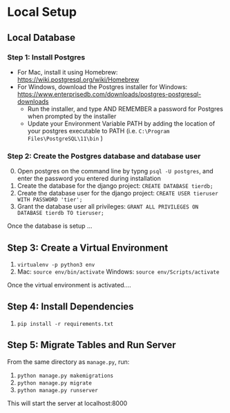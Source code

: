 # Local Setup 

## Local Database 

### Step 1: Install Postgres

- For Mac, install it using Homebrew: https://wiki.postgresql.org/wiki/Homebrew
- For Windows, download the Postgres installer for Windows: https://www.enterprisedb.com/downloads/postgres-postgresql-downloads
   - Run the installer, and type AND REMEMBER a password for Postgres when prompted by the installer
   - Update your Environment Variable PATH by adding the location of your postgres executable to PATH (i.e. `C:\Program Files\PostgreSQL\11\bin` )

### Step 2: Create the Postgres database and database user

0. Open postgres on the command line by typng `psql -U postgres`, and enter the password you entered during installation
1. Create the database for the django project: `CREATE DATABASE tierdb;`
2. Create the database user for the django project: `CREATE USER tieruser WITH PASSWORD 'tier';`
3. Grant the database user all privileges: `GRANT ALL PRIVILEGES ON DATABASE tierdb TO tieruser;`

Once the database is setup ... 

## Step 3: Create a Virtual Environment  

1. `virtualenv -p python3 env`
2. Mac: `source env/bin/activate`
   Windows: `source env/Scripts/activate`
   
Once the virtual environment is activated.... 

## Step 4: Install Dependencies

1. `pip install -r requirements.txt `

## Step 5: Migrate Tables and Run Server

From the same directory as `manage.py`, run: 

1. `python manage.py makemigrations`
2. `python manage.py migrate`
3. `python manage.py runserver`

This will start the server at localhost:8000 
